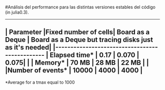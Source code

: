 #Análisis del performance para las distintas versiones estables del código (in julia0.3).

--------------------------------------------------
| Parameter |Fixed number of cells| Board as a Deque | Board as a Deque but tracing disks just as it's needed|
|-----------------------------------------------
| Elapsed time* | 0.17 |  0.070 | 0.075|
|
| Memory* | 70 MB  | 28 MB |    22 MB |
|
|Number of events* | 10000 | 4000 | 4000 |
---------------------------------
*Average for  a tmax equal to 1000
